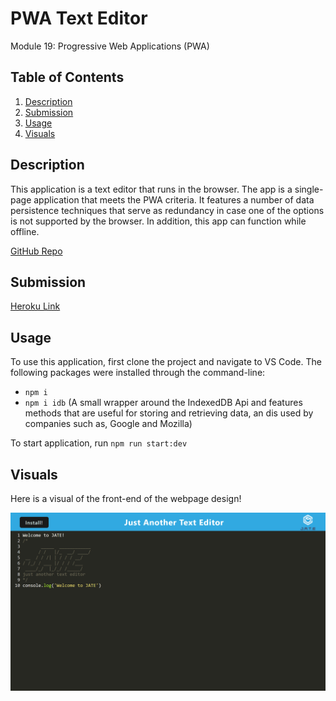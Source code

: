 # PWA Text Editor

Module 19: Progressive Web Applications (PWA)

## Table of Contents
1. [Description](#description)
2. [Submission](#submission)
3. [Usage](#usage)
4. [Visuals](#visuals)

## Description
This application is a text editor that runs in the browser. The app is a single-page application that meets the PWA criteria. It features a number of data persistence techniques that serve as redundancy in case one of the options is not supported by the browser. In addition, this app can function while offline.

[GitHub Repo](https://github.com/alyssa20lopez/text-editor)

## Submission

[Heroku Link](https://pwa-text-editor.herokuapp.com/)
## Usage
To use this application, first clone the project and navigate to VS Code. The following packages were installed through the command-line:
- `npm i` 
- `npm i idb` (A small wrapper around the IndexedDB Api and features methods that are useful for storing and retrieving data, an dis used by companies such as, Google and Mozilla)

To start application, run `npm run start:dev`

## Visuals
Here is a visual of the front-end of the webpage design!

![Alt text](./pwa-text-editor.png)